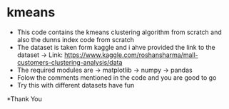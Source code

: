 # kmeans

* This code contains the kmeans clustering algorithm from scratch and also the dunns index code from scratch
* The dataset is taken form kaggle and i ahve provided the link to the dataset
  -> Link:  https://www.kaggle.com/roshansharma/mall-customers-clustering-analysis/data
* The required modules are
  -> matplotlib
  -> numpy
  -> pandas
* Folow the comments mentioned in the code and you are good to go
* Try this with different datasets have fun

*Thank You
